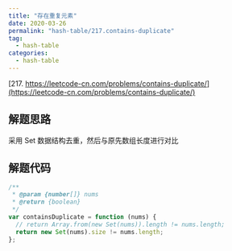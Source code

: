 ```yaml
---
title: "存在重复元素"
date: 2020-03-26
permalink: "hash-table/217.contains-duplicate"
tag:
  - hash-table
categories:
  - hash-table
---
```


[217. https://leetcode-cn.com/problems/contains-duplicate/](https://leetcode-cn.com/problems/contains-duplicate/)

## 解题思路

采用 Set 数据结构去重，然后与原先数组长度进行对比

## 解题代码

```js
/**
 * @param {number[]} nums
 * @return {boolean}
 */
var containsDuplicate = function (nums) {
  // return Array.from(new Set(nums)).length != nums.length;
  return new Set(nums).size != nums.length;
};
```
